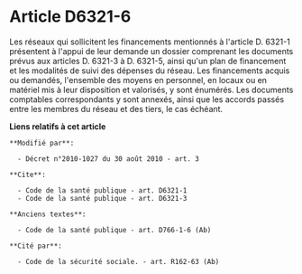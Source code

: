 # Article D6321-6

Les réseaux qui sollicitent les financements mentionnés à l'article D. 6321-1 présentent à l'appui de leur demande un dossier
comprenant les documents prévus aux articles D. 6321-3 à D. 6321-5, ainsi qu'un plan de financement et les modalités de suivi
des dépenses du réseau. Les financements acquis ou demandés, l'ensemble des moyens en personnel, en locaux ou en matériel mis
à leur disposition et valorisés, y sont énumérés. Les documents comptables correspondants y sont annexés, ainsi que les
accords passés entre les membres du réseau et des tiers, le cas échéant.

**Liens relatifs à cet article**

	**Modifié par**:

	  - Décret n°2010-1027 du 30 août 2010 - art. 3

	**Cite**:

	  - Code de la santé publique - art. D6321-1
	  - Code de la santé publique - art. D6321-3

	**Anciens textes**:

	  - Code de la santé publique - art. D766-1-6 (Ab)

	**Cité par**:

	  - Code de la sécurité sociale. - art. R162-63 (Ab)
